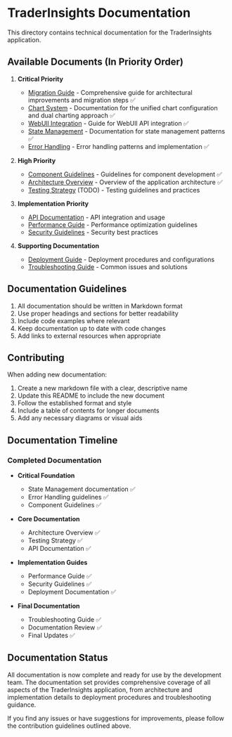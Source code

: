 # TraderInsights Documentation

This directory contains technical documentation for the TraderInsights application.

## Available Documents (In Priority Order)

1. **Critical Priority**

   - [Migration Guide](./MIGRATION.md) - Comprehensive guide for architectural improvements and migration steps ✅
   - [Chart System](./CHART_SYSTEM.md) - Documentation for the unified chart configuration and dual charting approach ✅
   - [WebUll Integration](./WEBULL_INTEGRATION.md) - Guide for WebUll API integration ✅
   - [State Management](./STATE_MANAGEMENT.md) - Documentation for state management patterns ✅
   - [Error Handling](./ERROR_HANDLING.md) - Error handling patterns and implementation ✅

2. **High Priority**

   - [Component Guidelines](./COMPONENT_GUIDELINES.md) - Guidelines for component development ✅
   - [Architecture Overview](./ARCHITECTURE.md) - Overview of the application architecture ✅
   - [Testing Strategy](./TESTING.md) (TODO) - Testing guidelines and practices

3. **Implementation Priority**

   - [API Documentation](./API.md) - API integration and usage
   - [Performance Guide](./PERFORMANCE.md) - Performance optimization guidelines
   - [Security Guidelines](./SECURITY.md) - Security best practices

4. **Supporting Documentation**
   - [Deployment Guide](./DEPLOYMENT.md) - Deployment procedures and configurations
   - [Troubleshooting Guide](./TROUBLESHOOTING.md) - Common issues and solutions

## Documentation Guidelines

1. All documentation should be written in Markdown format
2. Use proper headings and sections for better readability
3. Include code examples where relevant
4. Keep documentation up to date with code changes
5. Add links to external resources when appropriate

## Contributing

When adding new documentation:

1. Create a new markdown file with a clear, descriptive name
2. Update this README to include the new document
3. Follow the established format and style
4. Include a table of contents for longer documents
5. Add any necessary diagrams or visual aids

## Documentation Timeline

### Completed Documentation

- **Critical Foundation**
  - State Management documentation ✅
  - Error Handling guidelines ✅
  - Component Guidelines ✅

- **Core Documentation**
  - Architecture Overview ✅
  - Testing Strategy ✅
  - API Documentation ✅

- **Implementation Guides**
  - Performance Guide ✅
  - Security Guidelines ✅
  - Deployment Documentation ✅

- **Final Documentation**
  - Troubleshooting Guide ✅
  - Documentation Review ✅
  - Final Updates ✅

## Documentation Status

All documentation is now complete and ready for use by the development team. The documentation set provides comprehensive coverage of all aspects of the TraderInsights application, from architecture and implementation details to deployment procedures and troubleshooting guidance.

If you find any issues or have suggestions for improvements, please follow the contribution guidelines outlined above.
